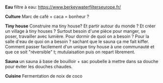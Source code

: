**Eau**
filtre à eau: https://www.berkeywaterfilterseurope.fr/

**Culture**
Marc de café + caca = bonheur ?

**Tiny house**
Construire ma tiny house? Et partir autour du monde ?
Et créer un village à tiny houses ?
Surtout besoin d'une pièce pour manger, se poser, travailler avec lumière. Pour dormir de quoi on a besoin ? Pour la salle d'eau de quoi on a besoin ? sachant que le sauna ça me fait kiffer.  
Comment passer facilement d'un unique tiny house à une communauté et que ce soit "réversible" t; mutulaisation puis on repart librement.

**Sauna**
un sauna à base de bouilloir + sac poubelle à mettre dans sa douche pour éviter les douches chaudes.


**Cuisine**
Fermentation de noix de coco 